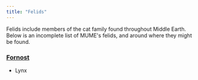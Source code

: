 ```yaml
---
title: "Felids"
---
```


Felids include members of the cat family found throughout Middle Earth.
Below is an incomplete list of MUME's felids, and around where they
might be found.

### [Fornost](Fornost "wikilink")

- Lynx